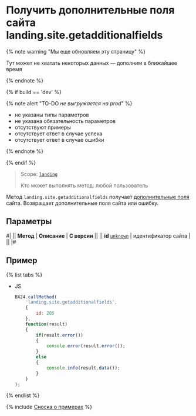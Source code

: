 # Получить дополнительные поля сайта landing.site.getadditionalfields

{% note warning "Мы еще обновляем эту страницу" %}

Тут может не хватать некоторых данных — дополним в ближайшее время

{% endnote %}

{% if build == 'dev' %}

{% note alert "TO-DO _не выгружается на prod_" %}

- не указаны типы параметров
- не указана обязательность параметров
- отсутствуют примеры
- отсутствует ответ в случае успеха
- отсутствует ответ в случае ошибки

{% endnote %}

{% endif %}

> Scope: [`landing`](../../scopes/permissions.md)
>
> Кто может выполнять метод: любой пользователь

Метод `landing.site.getadditionalfields` получает [дополнительные поля](./additional-fields.md) сайта. Возвращает дополнительные поля сайта или ошибку.

## Параметры

#|
|| **Метод** | **Описание** | **С версии** ||
|| **id**
[`unknown`](../../data-types.md) | идентификатор сайта | ||
|#

## Пример

{% list tabs %}

- JS

    ```js
    BX24.callMethod(
        'landing.site.getadditionalfields',
        {
            id: 205
        },
        function(result)
        {
            if(result.error())
            {
                console.error(result.error());
            }
            else
            {
                console.info(result.data());
            }
        }
    );
    ```

{% endlist %}

{% include [Сноска о примерах](../../../_includes/examples.md) %}